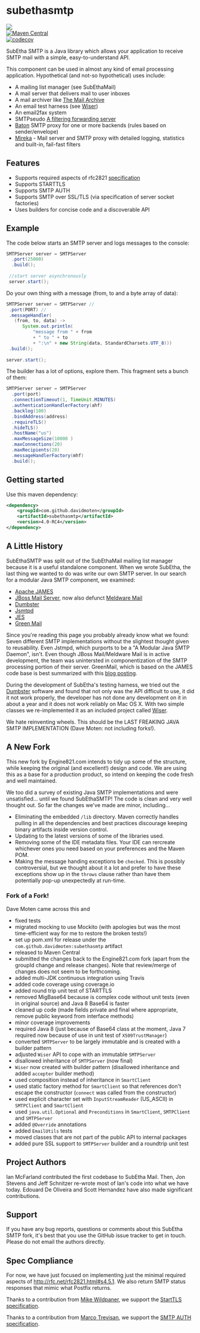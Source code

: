 # subethasmtp
<a href="https://travis-ci.org/davidmoten/subethasmtp"><img src="https://travis-ci.org/davidmoten/subethasmtp.svg"/></a><br/>
[![Maven Central](https://maven-badges.herokuapp.com/maven-central/com.github.davidmoten/subethasmtp/badge.svg?style=flat)](https://maven-badges.herokuapp.com/maven-central/com.github.davidmoten/subethasmtp)<br/>
[![codecov](https://codecov.io/gh/davidmoten/subethasmtp/branch/master/graph/badge.svg)](https://codecov.io/gh/davidmoten/subethasmtp)<br/>

SubEtha SMTP is a Java library which allows your application to receive SMTP mail with a simple, easy-to-understand API.

This component can be used in almost any kind of email  processing application.  Hypothetical (and not-so hypothetical) uses include:

  * A mailing list manager (see SubEthaMail)
  * A mail server that delivers mail to user inboxes
  * A mail archiver like [The Mail Archive](http://www.mail-archive.com/)
  * An email test harness (see [Wiser](Wiser.md))
  * An email2fax system
  * SMTPseudo [A filtering forwarding server](http://code.google.com/p/smtpseudo/)
  * [Baton](http://code.google.com/p/baton/) SMTP proxy for one or more backends (rules based on sender/envelope)
  * [Mireka](http://code.google.com/p/mireka/) - Mail server and SMTP proxy with detailed logging, statistics and built-in, fail-fast filters
  
## Features
* Supports required aspects of rfc2821 [specification](http://rfc.net/rfc2821.html#s4.5.1)
* Supports STARTTLS 
* Supports SMTP AUTH
* Supports SMTP over SSL/TLS (via specification of server socket factories)
* Uses builders for concise code and a discoverable API


## Example

The code below starts an SMTP server and logs messages to the console:
```java
SMTPServer server = SMTPServer 
  .port(25000) 
  .build();
  
 //start server asynchronously
 server.start();
 ```
 
 Do your own thing with a message (from, to and a byte array of data):
 ```java
SMTPServer server = SMTPServer //
  .port(PORT) //
  .messageHandler(
    (from, to, data) -> 
       System.out.println(
           "message from " + from 
           + " to " + to
           + ":\n" + new String(data, StandardCharsets.UTF_8)))
  .build();
  
server.start();
```

The builder has a lot of options, explore them. This fragment sets a bunch of them:

```java
SMTPServer server = SMTPServer 
  .port(port) 
  .connectionTimeout(1, TimeUnit.MINUTES) 
  .authenticationHandlerFactory(ahf) 
  .backlog(100) 
  .bindAddress(address) 
  .requireTLS() 
  .hideTLS() 
  .hostName("us") 
  .maxMessageSize(10000 )
  .maxConnections(20)
  .maxRecipients(20) 
  .messageHandlerFactory(mhf) 
  .build();
```

## Getting started
Use this maven dependency:

```xml
<dependency>
    <groupId>com.github.davidmoten</groupId>
    <artifactId>subethasmtp</artifactId>
    <version>4.0-RC4</version>
</dependency>
```

## A Little History ##
SubEthaSMTP was split out of the SubEthaMail mailing list manager because it is a useful standalone component.  When we wrote SubEtha, the last thing we wanted to do was write our own SMTP server.  In our search for a modular Java SMTP component, we examined:

  * [Apache JAMES](http://james.apache.org/)
  * [JBoss Mail Server](http://labs.jboss.com/portal/jbossmail/index.html), now also defunct [Meldware Mail](http://www.buni.org/mediawiki/index.php/Meldware_Mail)
  * [Dumbster](http://quintanasoft.com/dumbster/)
  * [Jsmtpd](http://www.jsmtpd.org/site/)
  * [JES](http://www.ericdaugherty.com/java/mailserver/)
  * [Green Mail](http://www.icegreen.com/greenmail/)

Since you're reading this page you probably already know what we found:  Seven different SMTP implementations without the slightest thought given to reusability. Even Jstmpd, which purports to be a "A Modular Java SMTP Daemon", isn't.  Even though JBoss Mail/Meldware Mail is in active development, the team was unintersted in componentization of the SMTP processing portion of their server.  GreenMail, which is based on the JAMES code base is best summarized with this [blog posting](http://eokyere.blogspot.com/2006/10/get-wiser-with-subethasmtp.html).

During the development of SubEtha's testing harness, we tried out the [Dumbster](http://quintanasoft.com/dumbster/) software  and found that not only was the API difficult to use, it did it not work properly, the developer has not done any development on it in about a year and it does not work reliably on Mac OS X. With two simple classes we re-implemented it as an included project called [Wiser](Wiser.md).

We hate reinventing wheels.  This should be the LAST FREAKING JAVA SMTP IMPLEMENTATION (Dave Moten: not including forks!).

## A New Fork ##
This new fork by Engine821.com intends to tidy up some of the structure, while keeping the original (and excellent!) design and code. We are using this as a base for a production product, so intend on keeping the code fresh and well maintained.

We too did a survey of existing Java SMTP implementations and were unsatisfied... until we found SubEthaSMTP! The code is clean and very well thought out. So far the changes we've made are minor, including...

* Eliminating the embedded `/lib` directory. Maven correctly handles pulling in all the dependencies and best practices discourage keeping binary artifacts inside version control.
* Updating to the latest versions of some of the libraries used. 
* Removing some of the IDE metadata files. Your IDE can rercreate whichever ones you need based on your preferences and the Maven POM.
* Making the message handing exceptions be `checked`. This is possibly controversial, but we thought about it a lot and prefer to have these exceptions show up in the `throws` clause rather than have them potentially pop-up unexpectedly at run-time. 

### Fork of a Fork!
Dave Moten came across this and 
* fixed tests
* migrated mocking to use Mockito (with apologies but was the most time-efficient way for me to restore the broken tests!)
* set up pom.xml for release under the `com.github.davidmoten:subethasmtp` artifact 
* released to Maven Central
* submitted the changes back to the Engine821.com fork (apart from the groupId change and release changes). Note that review/merge of changes does not seem to be forthcoming. 
* added multi-JDK continuous integration using Travis
* added code coverage using coverage.io
* added round trip unit test of STARTTLS
* removed MigBase64 because is complex code without unit tests (even in original source) and Java 8 Base64 is faster
* cleaned up code (made fields private and final where appropriate, remove public keyword from interface methods)
* minor coverage improvements
* required Java 8 (just because of Base64 class at the moment, Java 7 required now because of use in unit test of `X509TrustManager`)
* converted `SMTPServer` to be largely immutable and is created with a builder pattern
* adjusted `Wiser` API to cope with an immutable `SMTPServer`
* disallowed inheritance of `SMTPServer` (now final)
* `Wiser` now created with builder pattern (disallowed inheritance and added `accepter` builder method)
* used composition instead of inheritance in `SmartClient`
* used static factory method for `SmartClient` so that references don't escape the constructor (`connect` was called from the constructor)
* used explicit character set with `InputStreamReader` (US_ASCII) in `SMTPClient` and `SmartClient`
* used `java.util.Optional` and `Preconditions` in `SmartClient`, `SMTPClient` and `SMTPServer`
* added `@Override` annotations
* added `EmailUtils` tests
* moved classes that are not part of the public API to internal packages
* added pure SSL support to `SMTPServer` builder and a roundtrip unit test


## Project Authors ##
Ian McFarland contributed the first codebase to SubEtha Mail. Then, Jon Stevens and Jeff Schnitzer re-wrote most of Ian's code into what we have today. Edouard De Oliveira and Scott Hernandez have also made significant contributions.

## Support ##
If you have any bug reports, questions or comments about this SubEtha SMTP fork, it's best that you use the GitHub issue tracker to get in touch. Please do not email the authors directly.

## Spec Compliance ##
For now, we have just focused on implementing just the minimal  required aspects of http://rfc.net/rfc2821.html#s4.5.1. We also return SMTP status responses that mimic what Postfix returns.

Thanks to a contribution from [Mike Wildpaner](mailto:mikeREMOVETHISPART@wildpaner.com), we support the [StartTLS specification](http://rfc.net/rfc2487.html).

Thanks to a contribution from [Marco Trevisan](mailto:mrctrevisanREMOVETHISPART@yahoo.it), we support the [SMTP AUTH specification](http://rfc.net/rfc2554.html).
